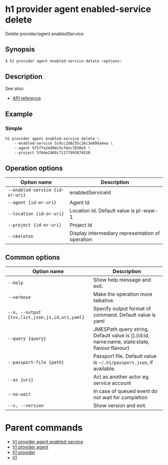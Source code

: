 
# h1 provider agent enabled-service delete

Delete provider/agent.enabledService

## Synopsis

```bash
$ h1 provider agent enabled-service delete <options>
```

## Description

See also:

* [API reference](https://api.hyperone.com/v2/docs#operation/provider_project_agent_enabledService_delete)

## Example


### Simple

```bash
h1 provider agent enabled-service delete \ 
	--enabled-service 5c9cc2d0255c16c3e899a4ea \ 
	--agent 5f577a24494c5cfdec7830e5 \ 
	--project 5f64e2468c71177993874510
```

## Operation options

| Option name                         | Description                                      |
| ----------------------------------- | ------------------------------------------------ |
| ```--enabled-service {id-or-uri}``` | enabledServiceId                                 |
| ```--agent {id-or-uri}```           | Agent Id                                         |
| ```--location {id-or-uri}```        | Location Id. Default value is pl-waw-1           |
| ```--project {id-or-uri}```         | Project Id                                       |
| ```--skeleton```                    | Display intermediary representation of operation |

## Common options

| Option name                                        | Description                                                                                    |
| -------------------------------------------------- | ---------------------------------------------------------------------------------------------- |
| ```--help```                                       | Show help message and exit.                                                                    |
| ```--verbose```                                    | Make the operation more talkative.                                                             |
| ```--o, --output {tsv,list,json,js,id,uri,yaml}``` | Specify output format of command. Default value is yaml                                        |
| ```--query {query}```                              | JMESPath query string. Default value is [].\{id:id, name:name, state:state, flavour:flavour\}  |
| ```--passport-file {path}```                       | Passport file. Default value is ```~/.h1/passport.json```, if available.                       |
| ```--as {uri}```                                   | Act as another actor eg. service account                                                       |
| ```--no-wait```                                    | In case of queued event do not wait for completion                                             |
| ```--v, --version```                               | Show version and exit.                                                                         |

# Parent commands

* [h1 provider agent enabled-service](./../README.md)
* [h1 provider agent](./../../README.md)
* [h1 provider](./../../../README.md)
* [h1](./../../../../README.md)
